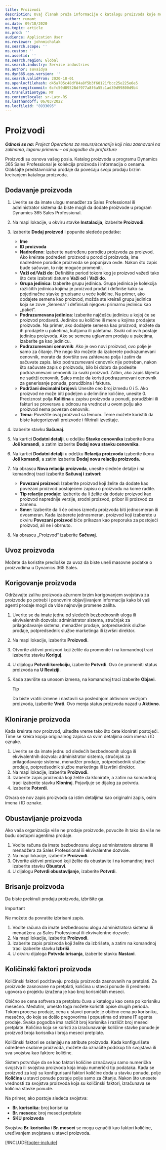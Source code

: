 ```yaml
---
title: Proizvodi
description: Ovaj članak pruža informacije o katalogu proizvoda koje možete koristiti da biste kupcima pružili informacije o proizvodima i cenama koje vaša organizacija nudi.
author: rumant
ms.date: 09/18/2020
ms.topic: article
ms.prod: ''
audience: Application User
ms.reviewer: johnmichalak
ms.search.scope: ''
ms.custom: ''
ms.assetid: ''
ms.search.region: Global
ms.search.industry: Service industries
ms.author: suvaidya
ms.dyn365.ops.version: ''
ms.search.validFrom: 2020-10-01
ms.openlocfilehash: d45a705c48df84a8f5b3f60121fbcc25e225e6e5
ms.sourcegitcommit: 6cfc50d89528df977a8f6a55c1ad39d99800d9b4
ms.translationtype: MT
ms.contentlocale: sr-Latn-RS
ms.lasthandoff: 06/03/2022
ms.locfileid: "8933095"
---
```

# <a name="products"></a>Proizvodi

_**Odnosi se na:** Project Operations za resurs/scenarije koji nisu zasnovani na zalihama, laganu primenu – od pogodbe do profakture_

Proizvodi su osnova vašeg posla. Katalog proizvoda u programu Dynamics 365 Sales Professional je kolekcija proizvoda i informacija o cenama. Olakšajte predstavnicima prodaje da povećaju svoju prodaju brzim kreiranjem kataloga proizvoda.

## <a name="add-a-product"></a>Dodavanje proizvoda

1.  Uverite se da imate ulogu menadžer za Sales Professional ili administrator sistema da biste mogli da dodate proizvode u program Dynamics 365 Sales Professional.
2.  Na mapi lokacije, u okviru stavke **Instalacija**, izaberite **Proizvodi**.
3.  Izaberite **Dodaj proizvod** i popunite sledeće podatke:

    -  **Ime**
    -  **ID proizvoda**
    -  **Nadređeno**: Izaberite nadređenu porodicu proizvoda za proizvod. Ako kreirate podređeni proizvod u porodici proizvoda, ime nadređene porodice proizvoda se popunjava ovde. Nakon što zapis bude sačuvan, to nije moguće promeniti.
    -  **Važi od**/**Važi do**: Definišite period tokom kog je proizvod važeći tako što ćete izabrati datume **Važi od** i **Važi do**.
    -  **Grupa jedinica**: Izaberite grupu jedinica. Grupa jedinica je kolekcija različitih jedinica kojima je proizvod prodat i definiše kako su pojedinačne stavke grupisane u veće količine. Na primer, ako dodajete semena kao proizvod, možda ste kreirali grupu jedinica koja se zove „Semena“ i definisali njegovu primarnu jedinicu kao „paket“.
    -  **Podrazumevana jedinica**: Izaberite najčešću jedinicu u kojoj će se proizvod prodavati. Jedinice su količine ili mere u kojima prodajete proizvode. Na primer, ako dodajete semena kao proizvod, možete da ih prodajete u paketima, kutijama ili paletama. Svaki od ovih postaje jedinica proizvoda. Ako se semena uglavnom prodaju u paketima, izaberite ga kao jedinicu.
    -  **Podrazumevani cenovnik**: Ako je ovo novi proizvod, ovo polje je samo za čitanje. Pre nego što možete da izaberete podrazumevani cenovnik, morate da dovršite sva zahtevana polja i zatim da sačuvate zapis. Iako podrazumevani cenovnik nije potreban, nakon što sačuvate zapis o proizvodu, bilo bi dobro da podesite podrazumevani cenovnik za svaki proizvod. Zatim, ako zapis klijenta ne sadrži cenovnik, Sales može da koristi podrazumevani cenovnik za generisanje ponuda, porudžbina i faktura.
    -  **Podržani decimalni brojevi:** Unesite ceo broj između 0 i 5. Ako proizvod ne može biti podeljen u delimične količine, unesite 0. Preciznost polja **Količina** u zapisu proizvoda u ponudi, porudžbini ili fakturi se proverava u odnosu na vrednost u ovom polju ako proizvod nema povezan cenovnik.
    -  **Tema**: Povežite ovaj proizvod sa temom. Teme možete koristiti da biste kategorizovali proizvode i filtrirali izveštaje.

4.  Izaberite stavku **Sačuvaj**.
5.  Na kartici **Dodatni detalji**, u odeljku **Stavke cenovnika** izaberite ikonu **Još komandi**, a zatim izaberite **Dodaj novu stavku cenovnika**.
7.  Na kartici **Dodatni detalji** u odeljku **Relacija proizvoda** izaberite ikonu **Još komandi**, a zatim izaberite **Dodaj novu relaciju proizvoda.**
8.  Na obrascu **Nova relacija proizvoda**, unesite sledeće detalje i na komandnoj traci izaberite **Sačuvaj i zatvori**:

    -   **Povezani proizvod**: Izaberite proizvod koji želite da dodate kao povezani proizvod postojećem zapisu o proizvodu na kome radite.
    -   **Tip relacije prodaje**: Izaberite da li želite da dodate proizvod kao proizvod naprednije verzije, srodni proizvod, pribor ili proizvod za zamenu.
    -   **Smer**: Izaberite da li će odnos između proizvoda biti jednosmeran ili dvosmeran. Kada izaberete jednosmeran, proizvod koji izaberete u okviru **Povezani proizvod** biće prikazan kao preporuka za postojeći proizvod, ali ne i obrnuto.

9.  Na obrascu „Proizvod“ izaberite **Sačuvaj**.

## <a name="import-products"></a>Uvoz proizvoda

Možete da koristite predloške za uvoz da biste uneli masovne podatke o proizvodima u Dynamics 365 Sales.

## <a name="revise-a-product"></a>Korigovanje proizvoda

Održavajte zalihu proizvoda ažurnom brzim korigovanjem svojstava za proizvode po potrebi i ponovnim objavljivanjem informacija kako bi vaši agenti prodaje mogli da vide najnovije promene zaliha.

1.  Uverite se da imate jednu od sledećih bezbednosnih uloga ili ekvivalentnih dozvola: administrator sistema, stručnjak za prilagođavanje sistema, menadžer prodaje, potpredsednik službe prodaje, potpredsednik službe marketinga ili izvršni direktor.
2.  Na mapi lokacije, izaberite **Proizvodi**.
3.  Otvorite aktivni proizvod koji želite da promenite i na komandnoj traci izaberite stavku **Koriguj**.
4.  U dijalogu **Potvrdi korekciju**, izaberite **Potvrdi**. Ovo će promeniti status proizvoda na **U Reviziji**.
5.  Kada završite sa unosom izmena, na komandnoj traci izaberite **Objavi**.

    > [!TIP]
    > Da biste vratili izmene i nastavili sa poslednjom aktivnom verzijom proizvoda, izaberite **Vrati**. Ovo menja status proizvoda nazad u **Aktivno**.

## <a name="clone-a-product"></a>Kloniranje proizvoda 

Kada kreirate nov proizvod, uštedite vreme tako što ćete klonirati postojeći. Time se kreira kopija originalnog zapisa sa svim detaljima osim imena i ID oznake.

1.  Uverite se da imate jednu od sledećih bezbednosnih uloga ili ekvivalentnih dozvola: administrator sistema, stručnjak za prilagođavanje sistema, menadžer prodaje, potpredsednik službe prodaje, potpredsednik službe marketinga ili izvršni direktor.
2.  Na mapi lokacije, izaberite **Proizvodi**.
3.  Izaberite zapis proizvoda koji želite da klonirate, a zatim na komandnoj traci izaberite stavku **Kloniraj**. Pojavljuje se dijalog za potvrdu.
4.  Izaberite **Potvrdi**.

Otvara se nov zapis proizvoda sa istim detaljima kao originalni zapis, osim imena i ID oznake.

## <a name="retire-a-product"></a>Obustavljanje proizvoda 

Ako vaša organizacija više ne prodaje proizvode, povucite ih tako da više ne budu dostupni agentima prodaje.

1.  Vodite računa da imate bezbednosnu ulogu administratora sistema ili menadžera za Sales Professional ili ekvivalentne dozvole.
2.  Na mapi lokacije, izaberite **Proizvodi**.
3.  Otvorite aktivni proizvod koji želite da obustavite i na komandnoj traci izaberite stavku **Obustavi**.
4.  U dijalogu **Potvrdi obustavljanje**, izaberite **Potvrdi**.


## <a name="delete-a-product"></a>Brisanje proizvoda

Da biste prekinuli prodaju proizvoda, izbrišite ga.

> [!IMPORTANT]
> Ne možete da povratite izbrisani zapis.

1.  Vodite računa da imate bezbednosnu ulogu administratora sistema ili menadžera za Sales Professional ili ekvivalentne dozvole.
2.  Na mapi lokacije, izaberite **Proizvodi**.
3.  Izaberite zapis proizvoda koji želite da izbrišete, a zatim na komandnoj traci izaberite stavku **Izbriši**.
4.  U okviru dijaloga **Potvrda brisanja**, izaberite stavku **Nastavi**.
 
 ## <a name="quantity-factors-for-products"></a>Količinski faktori proizvoda

Količinski faktori podržavaju prodaju proizvoda zasnovanih na pretplati. Za proizvode zasnovane na pretplati, količina u stavci ponude ili predmetu ugovora o projektu izražena je kao broj korisničkih meseci.

Obično se cena softvera za pretplatu čuva u katalogu kao cena po korisniku mesečno. Međutim, umesto toga možete koristiti opise drugih perioda. Tokom procesa prodaje, cena u stavci ponude je obično cena po korisniku, mesečno, do koje se došlo pregovorima i popustima od strane IT agenta prodaje. Svaka pogodba ima različit broj korisnika i različit broj meseci pretplate. Količina koja se koristi za izračunavanje količine stavke ponude je proizvod broja korisnika i broja meseci pretplate.

Količinski faktori se oslanjaju na atribute proizvoda. Kada konfigurišete određene osobine proizvoda, možete da označite podskup tih svojstava ili sva svojstva kao faktore količine.

Sistem potvrđuje da se kao faktori količine označavaju samo numerička svojstva ili svojstva proizvoda koja imaju numerički tip podataka. Kada se proizvod za koji su konfigurisani faktori količine doda u stavku ponude, polje **Količina** u stavci ponude postaje polje samo za čitanje. Nakon što unesete vrednosti za svojstva proizvoda koja su količinski faktori, izračunava se količina stavke ponude.

Na primer, ako postoje sledeća svojstva: 

- **Br. korisnika**: broj korisnika 
- **Br. meseca**: broj meseci pretplate
- **SKU proizvoda** 

Svojstva **Br. korisnika** i **Br. meseci** se mogu označiti kao faktori količine, uređivanjem svojstava u stavci proizvoda. 


[!INCLUDE[footer-include](../includes/footer-banner.md)]